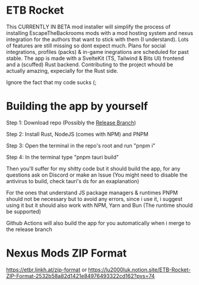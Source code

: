 # ETB Rocket
This CURRENTLY IN BETA mod installer will simplify the process of installing EscapeTheBackrooms mods with a mod hosting system and nexus integration for the authors that want to stick with them (I understand). Lots of features are still missing so dont expect much. Plans for social integrations, profiles (packs) & in-game inegrations are scheduled for past stable. The app is made with a SvelteKit (TS, Tailwind & Bits UI) frontend and a (scuffed) Rust backend. Contributing to the project whould be actually amazing, expecially for the Rust side.

Ignore the fact that my code sucks (;

# Building the app by yourself
Step 1: Download repo (Possibly the [Release Branch](https://github.com/lu2000luk/ETBRocket/tree/release))

Step 2: Install Rust, NodeJS (comes with NPM) and PNPM

Step 3: Open the terminal in the repo's root and run "pnpm i"

Step 4: In the terminal type "pnpm tauri build"

Then you'll suffer for my shitty code but it should build the app, for any questions ask on Discord or make an Issue
(You might need to disable the antivirus to build, check tauri's ds for an exaplanation)

For the ones that understand JS package managers & runtimes PNPM should not be necessary but to avoid any errors, since i use it, i suggest using it but it should also work with NPM, Yarn and Bun (The runtime should be supported)

Github Actions will also build the app for you automatically when i merge to the release branch

# Nexus Mods ZIP Format
https://etbr.linkh.at/zip-format or https://lu2000luk.notion.site/ETB-Rocket-ZIP-Format-2532b58a82d1421e84976493322cd162?pvs=74
